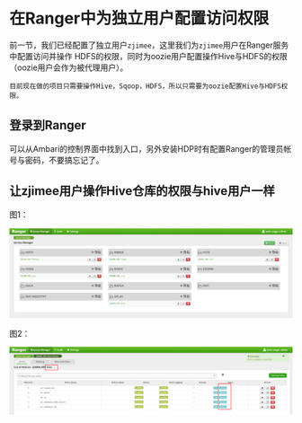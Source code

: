 在Ranger中为独立用户配置访问权限
================================================================================
前一节，我们已经配置了独立用户`zjimee`，这里我们为`zjimee`用户在Ranger服务中配置访问并操作
HDFS的权限，同时为oozie用户配置操作Hive与HDFS的权限（oozie用户会作为被代理用户）。
```
目前现在做的项目只需要操作Hive，Sqoop，HDFS，所以只需要为oozie配置Hive与HDFS权限。
```

## 登录到Ranger
可以从Ambari的控制界面中找到入口，另外安装HDP时有配置Ranger的管理员帐号与密码，不要搞忘记了。

## 让zjimee用户操作Hive仓库的权限与hive用户一样
图1： 

![Ranger1](img/24.png)

图2：

![Ranger2](img/26.png)

